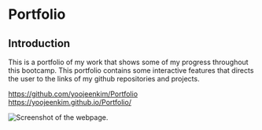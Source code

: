 # Portfolio

## Introduction

This is a portfolio of my work that shows some of my progress throughout this bootcamp. This portfolio contains some interactive features that directs the user to the links of my github repositories and projects.

https://github.com/yoojeenkim/Portfolio
https://yoojeenkim.github.io/Portfolio/

![Screenshot of the webpage.](./assets/images/webpage_layout.png)
